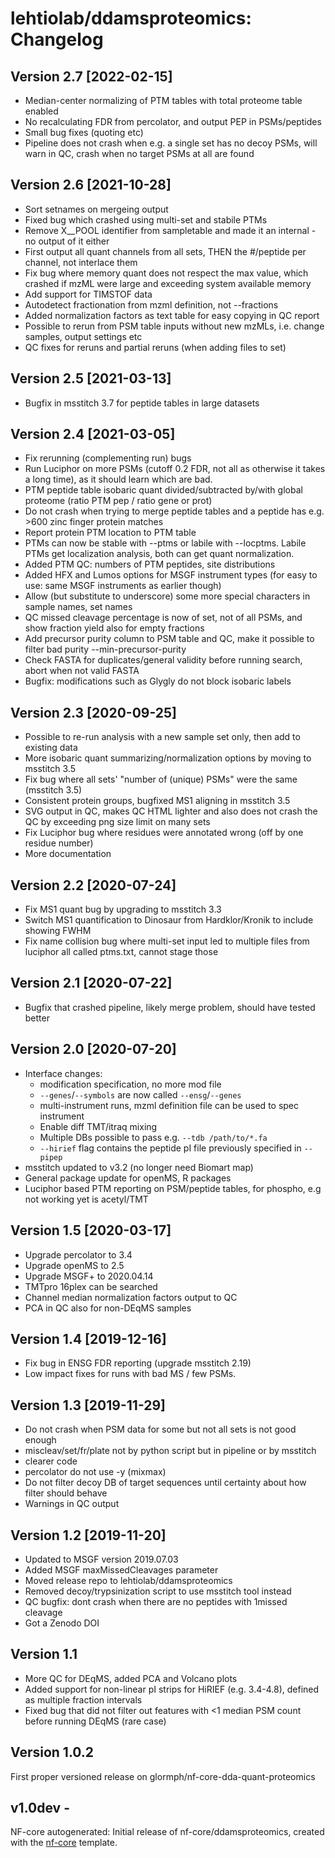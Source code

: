 # lehtiolab/ddamsproteomics: Changelog
## Version 2.7 [2022-02-15]
- Median-center normalizing of PTM tables with total proteome table enabled
- No recalculating FDR from percolator, and output PEP in PSMs/peptides
- Small bug fixes (quoting etc)
- Pipeline does not crash when e.g. a single set has no decoy PSMs, will warn in QC, crash when no target PSMs at all are found


## Version 2.6 [2021-10-28]
- Sort setnames on mergeing output
- Fixed bug which crashed using multi-set and stabile PTMs
- Remove X__POOL identifier from sampletable and made it an internal - no output of it either
- First output all quant channels from all sets, THEN the #/peptide per channel, not interlace them
- Fix bug where memory quant does not respect the max value, which crashed if mzML were large and exceeding system available memory
- Add support for TIMSTOF data
- Autodetect fractionation from mzml definition, not --fractions
- Added normalization factors as text table for easy copying in QC report
- Possible to rerun from PSM table inputs without new mzMLs, i.e. change samples, output settings etc
- QC fixes for reruns and partial reruns (when adding files to set)


## Version 2.5 [2021-03-13]
- Bugfix in msstitch 3.7 for peptide tables in large datasets

## Version 2.4 [2021-03-05]
- Fix rerunning (complementing run) bugs
- Run Luciphor on more PSMs (cutoff 0.2 FDR, not all as otherwise it takes a long time), as it should learn which are bad.
- PTM peptide table isobaric quant divided/subtracted by/with global proteome (ratio PTM pep / ratio gene or prot)
- Do not crash when trying to merge peptide tables and a peptide has e.g. >600 zinc finger protein matches
- Report protein PTM location to PTM table
- PTMs can now be stable with --ptms or labile with --locptms. Labile PTMs get localization analysis,
  both can get quant normalization.
- Added PTM QC: numbers of PTM peptides, site distributions
- Added HFX and Lumos options for MSGF instrument types (for easy to use: same MSGF instruments as earlier though)
- Allow (but substitute to underscore) some more special characters in sample names, set names
- QC missed cleavage percentage is now of set, not of all PSMs, and show fraction yield also for empty fractions
- Add precursor purity column to PSM table and QC, make it possible to filter bad purity --min-precursor-purity
- Check FASTA for duplicates/general validity before running search, abort when not valid FASTA
- Bugfix: modifications such as Glygly do not block isobaric labels

## Version 2.3 [2020-09-25]
- Possible to re-run analysis with a new sample set only, then add to existing data
- More isobaric quant summarizing/normalization options by moving to msstitch 3.5
- Fix bug where all sets' "number of (unique) PSMs" were the same (msstitch 3.5)
- Consistent protein groups, bugfixed MS1 aligning in msstitch 3.5
- SVG output in QC, makes QC HTML lighter and also does not crash the QC by exceeding png size limit on many sets
- Fix Luciphor bug where residues were annotated wrong (off by one residue number)
- More documentation

## Version 2.2 [2020-07-24]
- Fix MS1 quant bug by upgrading to msstitch 3.3
- Switch MS1 quantification to Dinosaur from Hardklor/Kronik to include showing FWHM
- Fix name collision bug where multi-set input led to multiple files from luciphor all called ptms.txt, cannot stage those

## Version 2.1 [2020-07-22]
- Bugfix that crashed pipeline, likely merge problem, should have tested better

## Version 2.0 [2020-07-20]
- Interface changes:
  - modification specification, no more mod file
  - `--genes`/`--symbols` are now called `--ensg`/`--genes`
  - multi-instrument runs, mzml definition file can be used to spec instrument
  - Enable diff TMT/itraq mixing
  - Multiple DBs possible to pass e.g. `--tdb /path/to/*.fa`
  - `--hirief` flag contains the peptide pI file previously specified in `--pipep`
- msstitch updated to v3.2 (no longer need Biomart map)
- General package update for openMS, R packages
- Luciphor based PTM reporting on PSM/peptide tables, for phospho, e.g not working yet is acetyl/TMT 


## Version 1.5 [2020-03-17]
- Upgrade percolator to 3.4
- Upgrade openMS to 2.5
- Upgrade MSGF+ to 2020.04.14
- TMTpro 16plex can be searched
- Channel median normalization factors output to QC
- PCA in QC also for non-DEqMS samples

## Version 1.4 [2019-12-16]
- Fix bug in ENSG FDR reporting (upgrade msstitch 2.19)
- Low impact fixes for runs with bad MS / few PSMs.


## Version 1.3 [2019-11-29]
- Do not crash when PSM data for some but not all sets is not good enough
- miscleav/set/fr/plate not by python script but in pipeline or by msstitch
- clearer code
- percolator do not use -y (mixmax)
- Do not filter decoy DB of target sequences until certainty about how filter should behave
- Warnings in QC output


## Version 1.2 [2019-11-20]
- Updated to MSGF version 2019.07.03
- Added MSGF maxMissedCleavages parameter
- Moved release repo to lehtiolab/ddamsproteomics
- Removed decoy/trypsinization script to use msstitch tool instead
- QC bugfix: dont crash when there are no peptides with 1missed cleavage
- Got a Zenodo DOI

## Version 1.1
- More QC for DEqMS, added  PCA and Volcano plots
- Added support for non-linear pI strips for HiRIEF (e.g. 3.4-4.8), defined as multiple fraction intervals
- Fixed bug that did not filter out features with <1 median PSM count before running DEqMS (rare case)

## Version 1.0.2
First proper versioned release on glormph/nf-core-dda-quant-proteomics

## v1.0dev - <date>
NF-core autogenerated: Initial release of nf-core/ddamsproteomics, created with the [nf-core](http://nf-co.re/) template.
